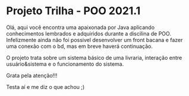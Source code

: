 # Projeto Trilha - POO 2021.1

Olá, aqui você encontra uma apaixonada por Java aplicando conhecimentos lembrados e adquiridos durante a discilina de POO. 
Infelizmente ainda não foi possivel desenvolver um front bacana e fazer uma conexão com o bd, mas em breve haverá continuação.

O projeto trata sobre um sistema básico de uma livraria, interação entre usuário&sistema e o funcionamento do sistema.

Grata pela atenção!!! 

Testa aí e me diz o que achou ;) 
